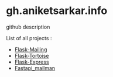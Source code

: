 # gh.aniketsarkar.info
github description

List of all projects :

* [Flask-Mailing](github.com/marktennyson/flask-mailing)
* [Flask-Tortoise](github.com/marktennyson/flask-tortoise)
* [Flask-Express](github.com/marktennyson/flask-express)
* [Fastapi_mailman](github.com/marktennyson/fastapi-mailman)
